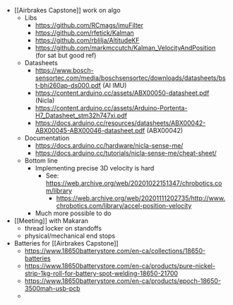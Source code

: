 - [[Airbrakes Capstone]] work on algo
	- Libs
		- https://github.com/RCmags/imuFilter
		- https://github.com/rfetick/Kalman
		- https://github.com/rblilja/AltitudeKF
		- https://github.com/markmccutch/Kalman_VelocityAndPosition (for sat but good ref)
	- Datasheets
		- https://www.bosch-sensortec.com/media/boschsensortec/downloads/datasheets/bst-bhi260ap-ds000.pdf (AI IMU)
		- https://content.arduino.cc/assets/ABX00050-datasheet.pdf (Nicla)
		- https://content.arduino.cc/assets/Arduino-Portenta-H7_Datasheet_stm32h747xi.pdf
		- https://docs.arduino.cc/resources/datasheets/ABX00042-ABX00045-ABX00046-datasheet.pdf (ABX00042)
	- Documentation
		- https://docs.arduino.cc/hardware/nicla-sense-me/
		- https://docs.arduino.cc/tutorials/nicla-sense-me/cheat-sheet/
	- Bottom line
		- Implementing precise 3D velocity is hard
			- See: https://web.archive.org/web/20201022151347/chrobotics.com/library
				- https://web.archive.org/web/20201111202735/http://www.chrobotics.com/library/accel-position-velocity
		- Much more possible to do
- [[Meeting]] with Makaran
	- thread locker on standoffs
	- physical/mechanical end stops
- Batteries for [[Airbrakes Capstone]]
	- https://www.18650batterystore.com/en-ca/collections/18650-batteries
	- https://www.18650batterystore.com/en-ca/products/pure-nickel-strip-1kg-roll-for-battery-spot-welding-18650-21700
	- https://www.18650batterystore.com/en-ca/products/epoch-18650-3500mah-usb-pcb
	-